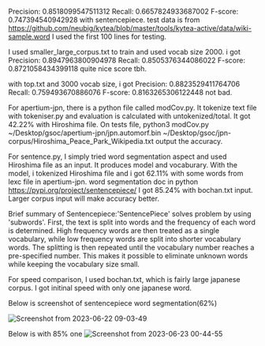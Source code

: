 Precision: 0.8518099547511312 Recall: 0.6657824933687002 F-score: 0.747394540942928 with sentencepiece.
test data is from https://github.com/neubig/kytea/blob/master/tools/kytea-active/data/wiki-sample.word
I used the first 100 lines for testing.

I used smaller_large_corpus.txt to train and used vocab size 2000. i got Precision: 0.8947963800904978
Recall: 0.8505376344086022
F-score: 0.8721058434399118
quite nice score tbh.

with top.txt and 3000 vocab size, i got Precision: 0.8823529411764706
Recall: 0.759493670886076
F-score: 0.8163265306122448
not bad.

For apertium-jpn, there is a python file called modCov.py. It tokenize text file with tokeniser.py and evaluation is calculated with untokenized/total. 
It got 42.22% with Hiroshima file. On tests file, python3 modCov.py ~/Desktop/gsoc/apertium-jpn/jpn.automorf.bin ~/Desktop/gsoc/jpn-corpus/Hiroshima_Peace_Park_Wikipedia.txt output the accuracy.

For sentence.py, I simply tried word segmentation aspect and used Hiroshima file as an input. It produces model and vocaburary. With the model, i tokenized Hiroshima file and i got 62.11% with some words from lexc file in apertium-jpn.
word segmentation doc in python https://pypi.org/project/sentencepiece/
I got 85.24% with bochan.txt input. Larger corpus input will make accuracy better.

Brief summary of Sentencepiece:'SentencePiece' solves problem by using 'subwords'. First, the text is split into words and the frequency of each word is determined. High frequency words are then treated as a single vocabulary, while low frequency words are split into shorter vocabulary words. The splitting is then repeated until the vocabulary number reaches a pre-specified number. This makes it possible to eliminate unknown words while keeping the vocabulary size small.


For speed comparison, I used bochan.txt, which is fairly large japanese corpus. I got initinal speed with only one japanese word. 

Below is screenshot of sentencepiece word segmentation(62%)

![Screenshot from 2023-06-22 09-03-49](https://github.com/yypy22/gsoc_try/assets/99264752/e9615d7a-4eac-4845-abaf-d12327a9a828)

Below is with 85% one
![Screenshot from 2023-06-23 00-44-55](https://github.com/yypy22/gsoc_try/assets/99264752/d5f456b4-c0f7-4001-aca7-6a3d8464b37a)
